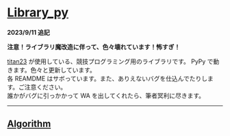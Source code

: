 <link rel="stylesheet" type="text/css" href="css/dark.css">

# [Library_py](https://github.com/titanium-22/Library_py)

**2023/9/11 追記**

**注意！ライブラリ魔改造に伴って、色々壊れています！怖すぎ！**

[titan23](https://atcoder.jp/users/titan23) が使用している、競技プログラミング用のライブラリです。 PyPy で動きます。色々と更新しています。  
各 REAMDME はサボっています。また、ありえないバグを仕込んでたりします。ご注意ください。  
誰かがバグに引っかかって WA を出してくれたら、筆者冥利に尽きます。  

_____

## [Algorithm](./aa/a.md)

